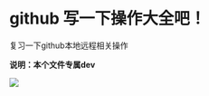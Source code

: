 # github 写一下操作大全吧！
复习一下github本地远程相关操作


 **说明：本个文件专属dev**
 
 
 
 ![](https://images.unsplash.com/photo-1525813428023-215a7186c776?ixlib=rb-0.3.5&ixid=eyJhcHBfaWQiOjEyMDd9&s=66529c23f84154320e21737cdb107554&auto=format&fit=crop&w=500&q=60)

